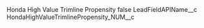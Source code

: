 <?xml version="1.0" encoding="UTF-8"?>
<CustomMetadata xmlns="http://soap.sforce.com/2006/04/metadata" xmlns:xsi="http://www.w3.org/2001/XMLSchema-instance" xmlns:xsd="http://www.w3.org/2001/XMLSchema">
    <label>Honda High Value Trimline Propensity</label>
    <protected>false</protected>
    <values>
        <field>LeadFieldAPIName__c</field>
        <value xsi:type="xsd:string">HondaHighValueTrimlinePropensity_NUM__c</value>
    </values>
</CustomMetadata>
